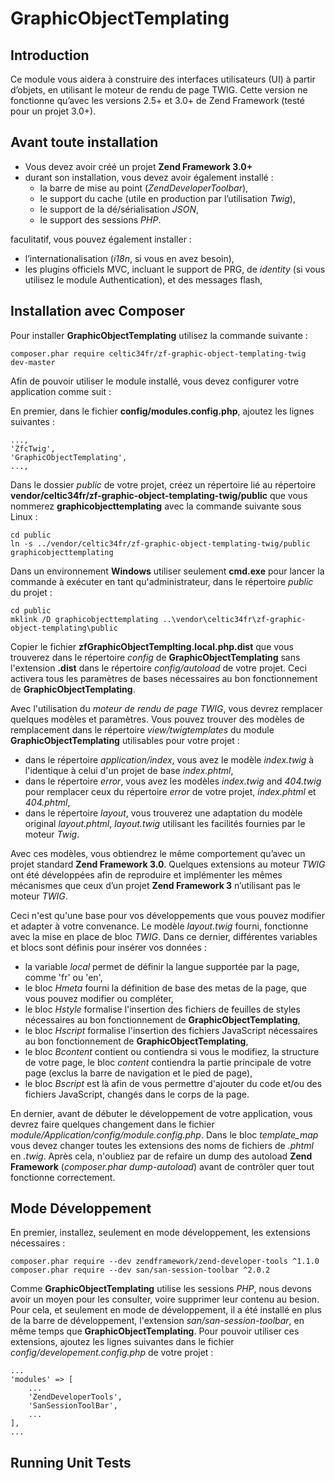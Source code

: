 # GraphicObjectTemplating

## Introduction

Ce module vous aidera à construire des interfaces utilisateurs (UI) à partir d’objets, en utilisant le moteur de rendu de page TWIG. Cette version ne fonctionne qu’avec les versions 2.5+ et 3.0+ de Zend Framework (testé pour un projet 3.0+).

## Avant toute installation ##

* Vous devez avoir créé un projet **Zend Framework 3.0+**
* durant son installation, vous devez avoir également installé :
    * la barre de mise au point (*ZendDeveloperToolbar*),
    * le support du cache (utile en production par l’utilisation *Twig*),
    * le support de la dé/sérialisation *JSON*,
    * le support des sessions *PHP*.
    
faculitatif, vous pouvez également installer :
* l’internationalisation (*i18n*, si vous en avez besoin),
* les plugins officiels MVC, incluant le support de PRG, de *identity* (si vous utilisez le module Authentication), et des messages flash,

## Installation avec Composer

Pour installer **GraphicObjectTemplating** utilisez la commande suivante :

    composer.phar require celtic34fr/zf-graphic-object-templating-twig dev-master

Afin de pouvoir utiliser le module installé, vous devez configurer votre application comme suit :

En premier, dans le fichier **config/modules.config.php**, ajoutez les lignes suivantes :

    ..., 
    'ZfcTwig',
    'GraphicObjectTemplating',
    ...,

Dans le dossier *public* de votre projet, créez un répertoire lié au répertoire **vendor/celtic34fr/zf-graphic-object-templating-twig/public** que vous nommerez **graphicobjecttemplating** avec la commande suivante sous Linux :

    cd public
    ln -s ../vendor/celtic34fr/zf-graphic-object-templating-twig/public graphicobjecttemplating

Dans un environnement **Windows** utiliser seulement **cmd.exe** pour lancer la commande à exécuter en tant qu'administrateur, dans le répertoire *public* du projet :

    cd public
    mklink /D graphicobjecttemplating ..\vendor\celtic34fr\zf-graphic-object-templating\public

Copier le fichier **zfGraphicObjectTemplting.local.php.dist** que vous trouverez dans le répertoire *config* de **GraphicObjectTemplating** sans l'extension **.dist** dans le répertoire *config/autoload* de votre projet.
Ceci activera tous les paramètres de bases nécessaires au bon fonctionnement de **GraphicObjectTemplating**.

Avec l'utilisation du *moteur de rendu de page TWIG*, vous devrez remplacer quelques modèles et paramètres. Vous pouvez trouver des modèles de remplacement dans le répertoire *view/twigtemplates* du module **GraphicObjectTemplating** utilisables pour votre projet :

* dans le répertoire *application/index*, vous avez le modèle *index.twig* à l'identique à celui d'un projet de base *index.phtml*,
* dans le répertoire *error*, vous avez les modèles *index.twig* and *404.twig* pour remplacer ceux du répertoire *error* de votre projet, *index.phtml* et *404.phtml*,
* dans le répertoire *layout*, vous trouverez une adaptation du modèle original *layout.phtml*, *layout.twig* utilisant les facilités fournies par le moteur *Twig*.

Avec ces modèles, vous obtiendrez le même comportement qu’avec un projet standard **Zend Framework 3.0**. Quelques extensions au moteur *TWIG* ont été développées afin de reproduire et implémenter les mêmes mécanismes que ceux d’un projet **Zend Framework 3** n’utilisant pas le moteur *TWIG*.

Ceci n'est qu'une base pour vos développements que vous pouvez modifier et adapter à votre convenance. Le modèle *layout.twig* fourni, fonctionne avec la mise en place de bloc *TWIG*. Dans ce dernier, différentes variables et blocs sont définis pour insérer vos données :
* la variable *local* permet de définir la langue supportée par la page, comme 'fr' ou 'en',
* le bloc *Hmeta* fourni  la définition de base des metas de la page, que vous pouvez modifier ou compléter,
* le bloc *Hstyle* formalise l'insertion des fichiers de feuilles de styles nécessaires au bon fonctionnement de **GraphicObjectTemplating**,
* le bloc *Hscript* formalise l'insertion des fichiers JavaScript nécessaires au bon fonctionnement de **GraphicObjectTemplating**,
* le bloc *Bcontent* contient ou contiendra si vous le modifiez, la structure de votre page, le bloc *content* contiendra la partie principale de votre page (exclus la barre de navigation et le pied de page),
* le bloc *Bscript* est là afin de vous permettre d'ajouter du code et/ou des fichiers JavaScript, changés dans le corps de la page.

En dernier, avant de débuter le développement de votre application, vous devrez faire quelques changement dans le fichier *module/Application/config/module.config.php*. Dans le bloc *template_map* vous devez changer toutes les extensions des noms de fichiers de *.phtml* en *.twig*. Après cela, n'oubliez par de refaire un dump des autoload **Zend Framework** (*composer.phar dump-autoload*) avant de contrôler quer tout fonctionne correctement.

## Mode Développement

En premier, installez, seulement en mode développement, les extensions nécessaires :

    composer.phar require --dev zendframework/zend-developer-tools ^1.1.0
    composer.phar require --dev san/san-session-toolbar ^2.0.2

Comme **GraphicObjectTemplating** utilise les sessions *PHP*, nous devons avoir un moyen pour les consulter, voire supprimer leur contenu au besion. Pour cela, et seulement en mode de développement, il a été installé en plus de la barre de développement, l'extension *san/san-session-toolbar*, en même temps que **GraphicObjectTemplating**.
Pour pouvoir utiliser ces extensions, ajoutez les lignes suivantes dans le fichier *config/developement.config.php* de votre projet :

    ...
    'modules' => [
        ...
        'ZendDeveloperTools',
        'SanSessionToolBar',
        ...
    ],
    ...

## Running Unit Tests

